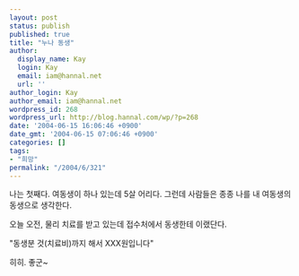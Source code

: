```yaml
---
layout: post
status: publish
published: true
title: "누나 동생"
author:
  display_name: Kay
  login: Kay
  email: iam@hannal.net
  url: ''
author_login: Kay
author_email: iam@hannal.net
wordpress_id: 268
wordpress_url: http://blog.hannal.com/wp/?p=268
date: '2004-06-15 16:06:46 +0900'
date_gmt: '2004-06-15 07:06:46 +0900'
categories: []
tags:
- "희망"
permalink: "/2004/6/321"
---
```

<p>나는 첫째다. 여동생이 하나 있는데 5살 어리다. 그런데 사람들은 종종 나를 내 여동생의 동생으로 생각한다.</p>
<p>오늘 오전, 물리 치료를 받고 있는데 접수처에서 동생한테 이랬단다.</p>
<p>"동생분 것(치료비)까지 해서 XXX원입니다"</p>
<p>히히. 좋군~</p>
